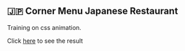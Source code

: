 ## 🇯🇵 Corner Menu Japanese Restaurant

Training on css animation.

Click [here](https://determined-hopper-9adca5.netlify.app/) to see the result